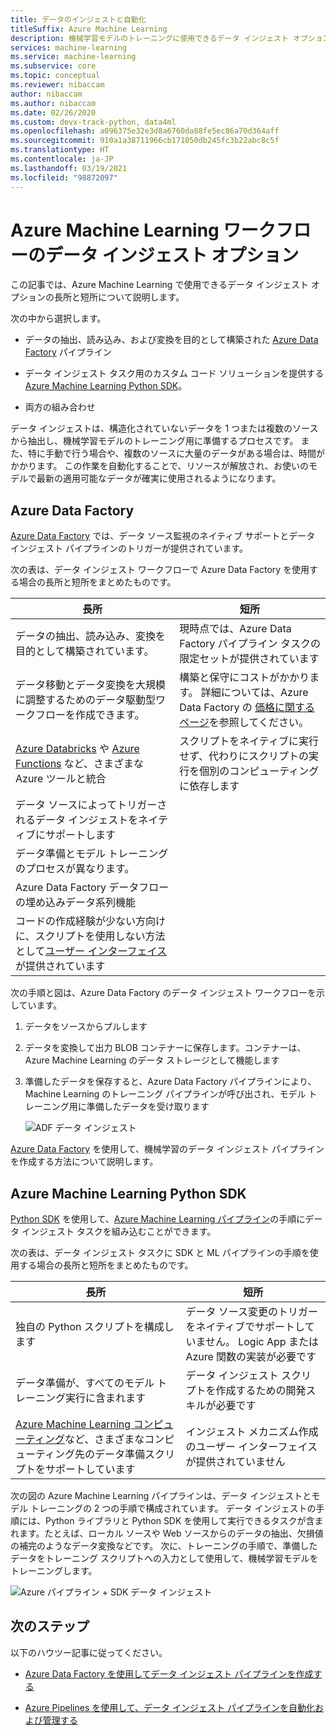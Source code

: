 ```yaml
---
title: データのインジェストと自動化
titleSuffix: Azure Machine Learning
description: 機械学習モデルのトレーニングに使用できるデータ インジェスト オプションの長所と短所について説明します。
services: machine-learning
ms.service: machine-learning
ms.subservice: core
ms.topic: conceptual
ms.reviewer: nibaccam
author: nibaccam
ms.author: nibaccam
ms.date: 02/26/2020
ms.custom: devx-track-python, data4ml
ms.openlocfilehash: a096375e32e3d8a6760da88fe5ec86a70d364aff
ms.sourcegitcommit: 910a1a38711966cb171050db245fc3b22abc8c5f
ms.translationtype: HT
ms.contentlocale: ja-JP
ms.lasthandoff: 03/19/2021
ms.locfileid: "98872097"
---
```

# <a name="data-ingestion-options-for-azure-machine-learning-workflows"></a>Azure Machine Learning ワークフローのデータ インジェスト オプション

この記事では、Azure Machine Learning で使用できるデータ インジェスト オプションの長所と短所について説明します。 

次の中から選択します。
+ データの抽出、読み込み、および変換を目的として構築された [Azure Data Factory](#azure-data-factory) パイプライン

+ データ インジェスト タスク用のカスタム コード ソリューションを提供する [Azure Machine Learning Python SDK](#azure-machine-learning-python-sdk)。

+ 両方の組み合わせ

データ インジェストは、構造化されていないデータを 1 つまたは複数のソースから抽出し、機械学習モデルのトレーニング用に準備するプロセスです。 また、特に手動で行う場合や、複数のソースに大量のデータがある場合は、時間がかかります。 この作業を自動化することで、リソースが解放され、お使いのモデルで最新の適用可能なデータが確実に使用されるようになります。

## <a name="azure-data-factory"></a>Azure Data Factory

[Azure Data Factory](../data-factory/introduction.md) では、データ ソース監視のネイティブ サポートとデータ インジェスト パイプラインのトリガーが提供されています。  

次の表は、データ インジェスト ワークフローで Azure Data Factory を使用する場合の長所と短所をまとめたものです。

|長所|短所
---|---
データの抽出、読み込み、変換を目的として構築されています。|現時点では、Azure Data Factory パイプライン タスクの限定セットが提供されています 
データ移動とデータ変換を大規模に調整するためのデータ駆動型ワークフローを作成できます。|構築と保守にコストがかかります。 詳細については、Azure Data Factory の [価格に関するページ](https://azure.microsoft.com/pricing/details/data-factory/data-pipeline/)を参照してください。
[Azure Databricks](../data-factory/transform-data-using-databricks-notebook.md) や [Azure Functions](../data-factory/control-flow-azure-function-activity.md) など、さまざまな Azure ツールと統合 | スクリプトをネイティブに実行せず、代わりにスクリプトの実行を個別のコンピューティングに依存します 
データ ソースによってトリガーされるデータ インジェストをネイティブにサポートします| 
データ準備とモデル トレーニングのプロセスが異なります。|
Azure Data Factory データフローの埋め込みデータ系列機能|
コードの作成経験が少ない方向けに、スクリプトを使用しない方法として[ユーザー インターフェイス](../data-factory/quickstart-create-data-factory-portal.md)が提供されています |

次の手順と図は、Azure Data Factory のデータ インジェスト ワークフローを示しています。

1. データをソースからプルします
1. データを変換して出力 BLOB コンテナーに保存します。コンテナーは、Azure Machine Learning のデータ ストレージとして機能します
1. 準備したデータを保存すると、Azure Data Factory パイプラインにより、Machine Learning のトレーニング パイプラインが呼び出され、モデル トレーニング用に準備したデータを受け取ります


    ![ADF データ インジェスト](media/concept-data-ingestion/data-ingest-option-one.svg)
    
[Azure Data Factory](how-to-data-ingest-adf.md) を使用して、機械学習のデータ インジェスト パイプラインを作成する方法について説明します。

## <a name="azure-machine-learning-python-sdk"></a>Azure Machine Learning Python SDK 

[Python SDK](/python/api/overview/azure/ml) を使用して、[Azure Machine Learning パイプライン](./how-to-create-machine-learning-pipelines.md)の手順にデータ インジェスト タスクを組み込むことができます。

次の表は、データ インジェスト タスクに SDK と ML パイプラインの手順を使用する場合の長所と短所をまとめたものです。

長所| 短所
---|---
独自の Python スクリプトを構成します | データ ソース変更のトリガーをネイティブでサポートしていません。 Logic App または Azure 関数の実装が必要です
データ準備が、すべてのモデル トレーニング実行に含まれます|データ インジェスト スクリプトを作成するための開発スキルが必要です
[Azure Machine Learning コンピューティング](concept-compute-target.md#azure-machine-learning-compute-managed)など、さまざまなコンピューティング先のデータ準備スクリプトをサポートしています |インジェスト メカニズム作成のユーザー インターフェイスが提供されていません

次の図の Azure Machine Learning パイプラインは、データ インジェストとモデル トレーニングの 2 つの手順で構成されています。 データ インジェストの手順には、Python ライブラリと Python SDK を使用して実行できるタスクが含まれます。たとえば、ローカル ソースや Web ソースからのデータの抽出、欠損値の補完のようなデータ変換などです。 次に、トレーニングの手順で、準備したデータをトレーニング スクリプトへの入力として使用して、機械学習モデルをトレーニングします。 

![Azure パイプライン + SDK データ インジェスト](media/concept-data-ingestion/data-ingest-option-two.png)

## <a name="next-steps"></a>次のステップ

以下のハウツー記事に従ってください。
* [Azure Data Factory を使用してデータ インジェスト パイプラインを作成する](how-to-data-ingest-adf.md)

* [Azure Pipelines を使用して、データ インジェスト パイプラインを自動化および管理する](how-to-cicd-data-ingestion.md)